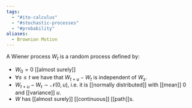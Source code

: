 ```yaml
---
tags:
  - "#ito-calculus"
  - "#stochastic-processes"
  - "#probability"
aliases:
  - Brownian Motion
---
```

A Wiener process $W_t$ is a random process defined by:
- $W_0 = 0$ [[almost surely]]
- $\forall s \leq t$ we have that $W_{t+u}-W_t$ is independent of $W_s$.
- $W_{t+u}-W_t \sim \mathcal{N}(0,u)$, i.e. it is [[normally distributed]] with [[mean]] $0$ and [[variance]] $u$.
- $W$ has [[almost surely]] [[continuous]] [[path]]s.